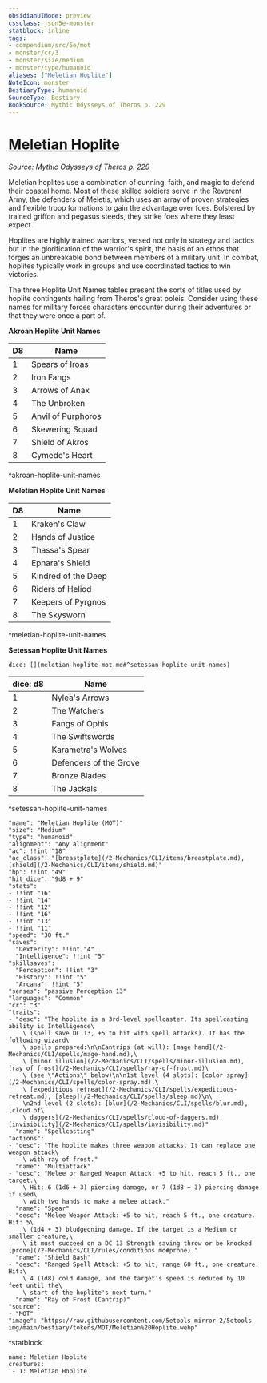 ```yaml
---
obsidianUIMode: preview
cssclass: json5e-monster
statblock: inline
tags:
- compendium/src/5e/mot
- monster/cr/3
- monster/size/medium
- monster/type/humanoid
aliases: ["Meletian Hoplite"]
NoteIcon: monster
BestiaryType: humanoid
SourceType: Bestiary
BookSource: Mythic Odysseys of Theros p. 229
---
```

# [Meletian Hoplite](2-Mechanics\CLI\bestiary\humanoid/meletian-hoplite-mot.md)
*Source: Mythic Odysseys of Theros p. 229*  

Meletian hoplites use a combination of cunning, faith, and magic to defend their coastal home. Most of these skilled soldiers serve in the Reverent Army, the defenders of Meletis, which uses an array of proven strategies and flexible troop formations to gain the advantage over foes. Bolstered by trained griffon and pegasus steeds, they strike foes where they least expect.

Hoplites are highly trained warriors, versed not only in strategy and tactics but in the glorification of the warrior's spirit, the basis of an ethos that forges an unbreakable bond between members of a military unit. In combat, hoplites typically work in groups and use coordinated tactics to win victories.

The three Hoplite Unit Names tables present the sorts of titles used by hoplite contingents hailing from Theros's great poleis. Consider using these names for military forces characters encounter during their adventures or that they were once a part of.

**Akroan Hoplite Unit Names**

| D8 | Name |
|----|------|
| 1 | Spears of Iroas |
| 2 | Iron Fangs |
| 3 | Arrows of Anax |
| 4 | The Unbroken |
| 5 | Anvil of Purphoros |
| 6 | Skewering Squad |
| 7 | Shield of Akros |
| 8 | Cymede's Heart |
^akroan-hoplite-unit-names

**Meletian Hoplite Unit Names**

| D8 | Name |
|----|------|
| 1 | Kraken's Claw |
| 2 | Hands of Justice |
| 3 | Thassa's Spear |
| 4 | Ephara's Shield |
| 5 | Kindred of the Deep |
| 6 | Riders of Heliod |
| 7 | Keepers of Pyrgnos |
| 8 | The Skysworn |
^meletian-hoplite-unit-names

**Setessan Hoplite Unit Names**

`dice: [](meletian-hoplite-mot.md#^setessan-hoplite-unit-names)`

| dice: d8 | Name |
|----------|------|
| 1 | Nylea's Arrows |
| 2 | The Watchers |
| 3 | Fangs of Ophis |
| 4 | The Swiftswords |
| 5 | Karametra's Wolves |
| 6 | Defenders of the Grove |
| 7 | Bronze Blades |
| 8 | The Jackals |
^setessan-hoplite-unit-names

```statblock
"name": "Meletian Hoplite (MOT)"
"size": "Medium"
"type": "humanoid"
"alignment": "Any alignment"
"ac": !!int "18"
"ac_class": "[breastplate](/2-Mechanics/CLI/items/breastplate.md), [shield](/2-Mechanics/CLI/items/shield.md)"
"hp": !!int "49"
"hit_dice": "9d8 + 9"
"stats":
- !!int "16"
- !!int "14"
- !!int "12"
- !!int "16"
- !!int "13"
- !!int "11"
"speed": "30 ft."
"saves":
  "Dexterity": !!int "4"
  "Intelligence": !!int "5"
"skillsaves":
  "Perception": !!int "3"
  "History": !!int "5"
  "Arcana": !!int "5"
"senses": "passive Perception 13"
"languages": "Common"
"cr": "3"
"traits":
- "desc": "The hoplite is a 3rd-level spellcaster. Its spellcasting ability is Intelligence\
    \ (spell save DC 13, +5 to hit with spell attacks). It has the following wizard\
    \ spells prepared:\n\nCantrips (at will): [mage hand](/2-Mechanics/CLI/spells/mage-hand.md),\
    \ [minor illusion](/2-Mechanics/CLI/spells/minor-illusion.md), [ray of frost](/2-Mechanics/CLI/spells/ray-of-frost.md)\
    \ (see \"Actions\" below)\n\n1st level (4 slots): [color spray](/2-Mechanics/CLI/spells/color-spray.md),\
    \ [expeditious retreat](/2-Mechanics/CLI/spells/expeditious-retreat.md), [sleep](/2-Mechanics/CLI/spells/sleep.md)\n\
    \n2nd level (2 slots): [blur](/2-Mechanics/CLI/spells/blur.md), [cloud of\
    \ daggers](/2-Mechanics/CLI/spells/cloud-of-daggers.md), [invisibility](/2-Mechanics/CLI/spells/invisibility.md)"
  "name": "Spellcasting"
"actions":
- "desc": "The hoplite makes three weapon attacks. It can replace one weapon attack\
    \ with ray of frost."
  "name": "Multiattack"
- "desc": "Melee or Ranged Weapon Attack: +5 to hit, reach 5 ft., one target.\
    \ Hit: 6 (1d6 + 3) piercing damage, or 7 (1d8 + 3) piercing damage if used\
    \ with two hands to make a melee attack."
  "name": "Spear"
- "desc": "Melee Weapon Attack: +5 to hit, reach 5 ft., one creature. Hit: 5\
    \ (1d4 + 3) bludgeoning damage. If the target is a Medium or smaller creature,\
    \ it must succeed on a DC 13 Strength saving throw or be knocked [prone](/2-Mechanics/CLI/rules/conditions.md#prone)."
  "name": "Shield Bash"
- "desc": "Ranged Spell Attack: +5 to hit, range 60 ft., one creature. Hit:\
    \ 4 (1d8) cold damage, and the target's speed is reduced by 10 feet until the\
    \ start of the hoplite's next turn."
  "name": "Ray of Frost (Cantrip)"
"source":
- "MOT"
"image": "https://raw.githubusercontent.com/5etools-mirror-2/5etools-img/main/bestiary/tokens/MOT/Meletian%20Hoplite.webp"
```
^statblock

```encounter-table
name: Meletian Hoplite
creatures:
 - 1: Meletian Hoplite
```